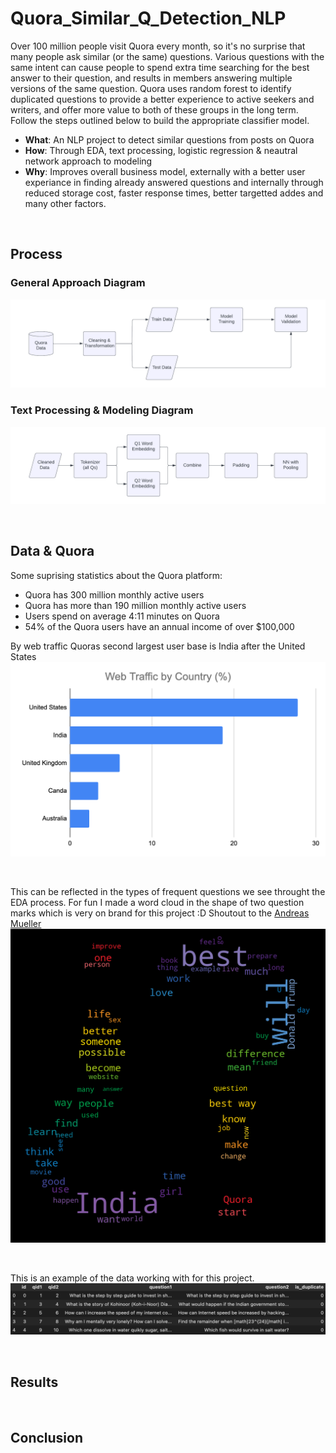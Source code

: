 # **Quora_Similar_Q_Detection_NLP**
Over 100 million people visit Quora every month, so it's no surprise that many people ask similar (or the same) questions. Various questions with the same intent can cause people to spend extra time searching for the best answer to their question, and results in members answering multiple versions of the same question. Quora uses random forest to identify duplicated questions to provide a better experience to active seekers and writers, and offer more value to both of these groups in the long term.
Follow the steps outlined below to build the appropriate classifier model. 

- **What**: An NLP project to detect similar questions from posts on Quora
- **How**: Through EDA, text processing, logistic regression & neautral network approach to modeling
- **Why**: Improves overall business model, externally with a better user experiance in finding already answered questions and internally through reduced storage cost, faster response times, better targetted addes and many other factors. 

<br>

## **Process**
### General Approach Diagram
![General Flow](output/content/flow_1.png)

### Text Processing & Modeling Diagram
![Model Flow](output/content/flow_2.png)

<br>

## **Data & Quora**
Some suprising statistics about the Quora platform: 
- Quora has 300 million monthly active users
- Quora has more than 190 million monthly active users
- Users spend on average 4:11 minutes on Quora
- 54% of the Quora users have an annual income of over $100,000

By web traffic Quoras second largest user base is India after the United States 
![Web Traffic](output/content/Q_web.png)

<br> 

This can be reflected in the types of frequent questions we see throught the EDA process. For fun I made a word cloud in the shape of two question marks which is very on brand for this project :D Shoutout to the [Andreas Mueller]("https://github.com/amueller")
![WC](output/content/image_WC_out.png)

<br>

This is an example of the data working with for this project. 
![Data Example](output/content/data_1.png)




<br>

## **Results**

<br>

## Conclusion